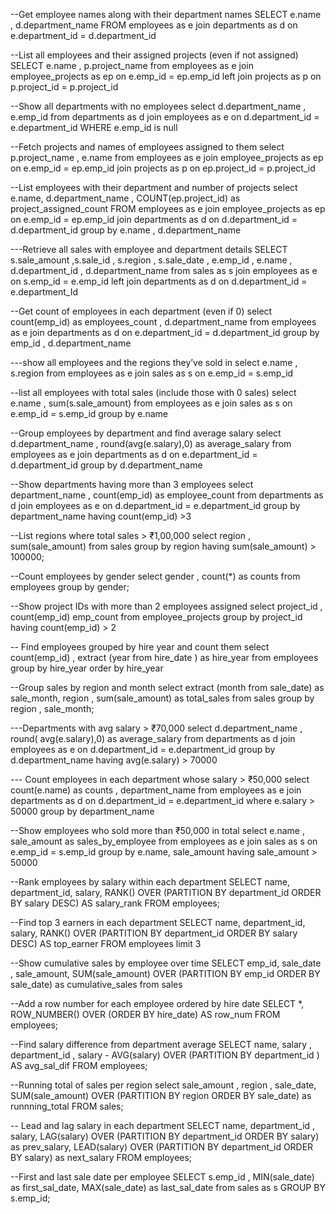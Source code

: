 --Get employee names along with their department names
SELECT  e.name , d.department_name
FROM employees as e
join departments as d
on e.department_id = d.department_id

--List all employees and their assigned projects (even if not assigned)
SELECT e.name , p.project_name
from employees as e 
join employee_projects as ep
on e.emp_id = ep.emp_id
left join projects as p on p.project_id = p.project_id

--Show all departments with no employees
select  d.department_name , e.emp_id
from departments as d
join employees  as e 
on d.department_id = e.department_id
WHERE e.emp_id is null 

--Fetch projects and names of employees assigned to them
select  p.project_name , e.name
from employees as e 
join employee_projects as ep
on e.emp_id = ep.emp_id
join projects as p on ep.project_id = p.project_id

--List employees with their department and number of projects
select e.name,  d.department_name , COUNT(ep.project_id) as project_assigned_count
FROM employees as e
join employee_projects as ep
on e.emp_id = ep.emp_id
join departments as d on d.department_id = d.department_id
group by e.name , d.department_name

---Retrieve all sales with employee and department details
SELECT s.sale_amount ,s.sale_id , s.region , s.sale_date ,  e.emp_id , e.name , d.department_id , d.department_name
from sales as s
join employees as e
on s.emp_id = e.emp_id
left join departments as d 
on d.department_id = e.department_Id

--Get count of employees in each department (even if 0)
select count(emp_id) as employees_count , d.department_name
from employees as e 
join departments as d 
on e.department_id = d.department_id
group by emp_id , d.department_name

---show all employees and the regions they’ve sold in
select e.name , s.region 
from employees as e
join sales as s
on e.emp_id = s.emp_id


--list all employees with total sales (include those with 0 sales)
select e.name , sum(s.sale_amount)
from employees as e 
join sales as s
on e.emp_id = s.emp_id
group by e.name

--Group employees by department and find average salary
select  d.department_name , round(avg(e.salary),0) as average_salary
from employees as e
join departments as d 
on e.department_id = d.department_id
group by d.department_name

--Show departments having more than 3 employees
select department_name , count(emp_id) as employee_count
from departments as d 
join employees as e
on d.department_id = e.department_id
group by department_name 
having count(emp_id) >3 

--List regions where total sales > ₹1,00,000
select region , sum(sale_amount)
from sales 
group by region 
having sum(sale_amount) > 100000;

--Count employees by gender
select gender , count(*) as counts 
from employees 
group by gender;

--Show project IDs with more than 2 employees assigned
select project_id , count(emp_id) emp_count
from employee_projects 
group by project_id
having  count(emp_id) > 2

-- Find employees grouped by hire year and count them
select count(emp_id) , extract (year from hire_date ) as hire_year
from employees 
group by hire_year
order by hire_year


--Group sales by region and month
select  extract (month from sale_date) as sale_month, region , sum(sale_amount) as total_sales
from sales 
group by region , sale_month;

---Departments with avg salary > ₹70,000
select d.department_name , round( avg(e.salary),0) as average_salary 
from departments as d
join employees as e
on d.department_id = e.department_id 
group by d.department_name 
having avg(e.salary) > 70000


--- Count employees in each department whose salary > ₹50,000
select count(e.name) as counts , department_name 
from employees as e
join departments as d
on d.department_id = e.department_id
where e.salary > 50000
group by department_name 

--Show employees who sold more than ₹50,000 in total
select e.name , sale_amount as sales_by_employee
from employees as e 
join sales as s 
on e.emp_id = s.emp_id
group by e.name, sale_amount
having sale_amount > 50000

--Rank employees by salary within each department
SELECT name, department_id, salary,
       RANK() OVER (PARTITION BY department_id ORDER BY salary DESC) AS salary_rank
FROM employees;

--Find top 3 earners in each department
SELECT name, department_id, salary,
       RANK() OVER (PARTITION BY department_id ORDER BY salary DESC) AS top_earner
FROM employees
limit 3 

--Show cumulative sales by employee over time
SELECT emp_id, sale_date , sale_amount,
SUM(sale_amount) OVER (PARTITION BY emp_id ORDER BY sale_date) as cumulative_sales
from sales 

--Add a row number for each employee ordered by hire date
SELECT *,
ROW_NUMBER() OVER (ORDER BY hire_date) AS row_num
FROM employees;

--Find salary difference from department average
SELECT name, salary , department_id , 
salary - AVG(salary) OVER (PARTITION BY department_id ) AS  avg_sal_dif
FROM employees; 

--Running total of sales per region
select sale_amount , region , sale_date,
SUM(sale_amount) OVER (PARTITION BY region ORDER BY sale_date) as runnning_total
FROM sales;

-- Lead and lag salary in each department
SELECT name, department_id , salary, 
LAG(salary) OVER (PARTITION BY department_id ORDER BY salary) as prev_salary,
LEAD(salary) OVER (PARTITION BY department_id ORDER BY salary) as next_salary
FROM employees; 

--First and last sale date per employee
SELECT s.emp_id ,
MIN(sale_date) as first_sal_date,
MAX(sale_date) as last_sal_date
from sales as s
GROUP BY s.emp_id;
